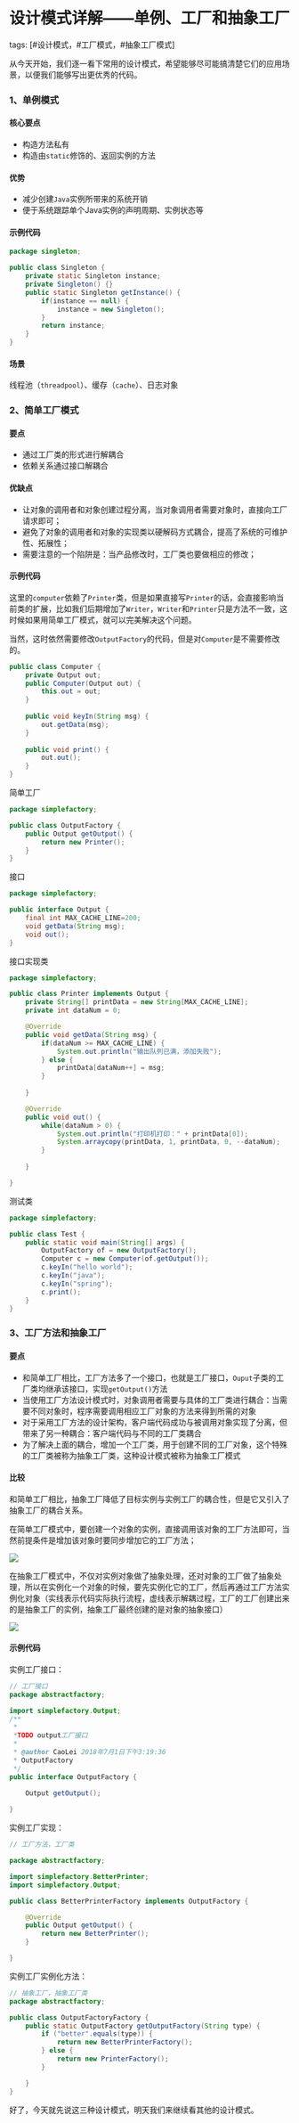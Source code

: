 # 设计模式详解——单例、工厂和抽象工厂
tags: [#设计模式，#工厂模式，#抽象工厂模式]

从今天开始，我们逐一看下常用的设计模式，希望能够尽可能搞清楚它们的应用场景，以便我们能够写出更优秀的代码。

### 1、单例模式

#### 核心要点
- 构造方法私有
- 构造由`static`修饰的、返回实例的方法

#### 优势
- 减少创建`Java`实例所带来的系统开销
- 便于系统跟踪单个Java实例的声明周期、实例状态等

#### 示例代码

```java
package singleton;

public class Singleton {
    private static Singleton instance;
    private Singleton() {}
    public static Singleton getInstance() {
        if(instance == null) {
            instance = new Singleton();
        }
        return instance;
    }
}

```

#### 场景

线程池（`threadpool`）、缓存（`cache`）、日志对象

### 2、简单工厂模式

#### 要点
- 通过工厂类的形式进行解耦合
- 依赖关系通过接口解耦合

#### 优缺点
- 让对象的调用者和对象创建过程分离，当对象调用者需要对象时，直接向工厂请求即可；
- 避免了对象的调用者和对象的实现类以硬解码方式耦合，提高了系统的可维护性、拓展性；
- 需要注意的一个陷阱是：当产品修改时，工厂类也要做相应的修改；

#### 示例代码

这里的`computer`依赖了`Printer`类，但是如果直接写`Printer`的话，会直接影响当前类的扩展，比如我们后期增加了`Writer`，`Writer`和`Printer`只是方法不一致，这时候如果用简单工厂模式，就可以完美解决这个问题。

当然，这时依然需要修改`OutputFactory`的代码，但是对`Computer`是不需要修改的。

```java
public class Computer {
    private Output out;
    public Computer(Output out) {
        this.out = out;
    }
    
    public void keyIn(String msg) {
        out.getData(msg);
    }
    
    public void print() {
        out.out();
    }
}
```

简单工厂

```java
package simplefactory;

public class OutputFactory {
    public Output getOutput() {
        return new Printer();
    }
}
```

接口

```java
package simplefactory;

public interface Output {
    final int MAX_CACHE_LINE=200;
    void getData(String msg);
    void out();
}
```

接口实现类

```java
package simplefactory;

public class Printer implements Output {
    private String[] printData = new String[MAX_CACHE_LINE];
    private int dataNum = 0;

    @Override
    public void getData(String msg) {
        if(dataNum >= MAX_CACHE_LINE) {
            System.out.println("输出队列已满，添加失败");
        } else {
            printData[dataNum++] = msg;
        }
        
    }

    @Override
    public void out() {
        while(dataNum > 0) {
            System.out.println("打印机打印：" + printData[0]);
            System.arraycopy(printData, 1, printData, 0, --dataNum);
        }
        
    }

}
```

测试类

```java
package simplefactory;

public class Test {
    public static void main(String[] args) {
        OutputFactory of = new OutputFactory();
        Computer c = new Computer(of.getOutput());
        c.keyIn("hello world");
        c.keyIn("java");
        c.keyIn("spring");
        c.print();
    }
}
```

### 3、工厂方法和抽象工厂

#### 要点
- 和简单工厂相比，工厂方法多了一个接口，也就是工厂接口，`Ouput`子类的工厂类均继承该接口，实现`getOutput()`方法
- 当使用工厂方法设计模式时，对象调用者需要与具体的工厂类进行耦合：当需要不同对象时，程序需要调用相应工厂对象的方法来得到所需的对象
- 对于采用工厂方法的设计架构，客户端代码成功与被调用对象实现了分离，但带来了另一种耦合：客户端代码与不同的工厂类耦合
- 为了解决上面的耦合，增加一个工厂类，用于创建不同的工厂对象，这个特殊的工厂类被称为抽象工厂类，这种设计模式被称为抽象工厂模式

#### 比较

和简单工厂相比，抽象工厂降低了目标实例与实例工厂的耦合性，但是它又引入了抽象工厂的耦合关系。

在简单工厂模式中，要创建一个对象的实例，直接调用该对象的工厂方法即可，当然前提条件是增加该对象时要同步增加它的工厂方法；

![](
https://syske-pic-bed.oss-cn-hangzhou.aliyuncs.com/imgs/blog/20211009214146.png)

在抽象工厂模式中，不仅对实例对象做了抽象处理，还对对象的工厂做了抽象处理，所以在实例化一个对象的时候，要先实例化它的工厂，然后再通过工厂方法实例化对象（实线表示代码实际执行流程，虚线表示解耦过程，工厂的工厂创建出来的是抽象工厂的实例，抽象工厂最终创建的是对象的抽象接口）

![](
https://syske-pic-bed.oss-cn-hangzhou.aliyuncs.com/imgs/blog/20211009214606.png)

#### 示例代码

实例工厂接口：

```java
// 工厂接口
package abstractfactory;

import simplefactory.Output;
/**
 * 
 *TODO output工厂接口
 *
 * @author CaoLei 2018年7月1日下午3:19:36
 * OutputFactory
 */
public interface OutputFactory {
    
    Output getOutput();

}

```

实例工厂实现：

```java
// 工厂方法，工厂类

package abstractfactory;

import simplefactory.BetterPrinter;
import simplefactory.Output;

public class BetterPrinterFactory implements OutputFactory {

    @Override
    public Output getOutput() {
        return new BetterPrinter();
    }

}

```

实例工厂实例化方法：

```java
// 抽象工厂，抽象工厂类
package abstractfactory;

public class OutputFactoryFactory {
    public static OutputFactory getOutputFactory(String type) {
        if ("better".equals(type)) {
            return new BetterPrinterFactory();
        } else {
            return new PrinterFactory();
        }

    }
}

```

好了，今天就先说这三种设计模式，明天我们来继续看其他的设计模式。
